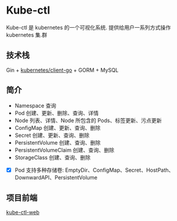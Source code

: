 # Kube-ctl
Kube-ctl 是 kubernetes 的一个可视化系统. 提供给用户一系列方式操作 kubernetes 集.群

## 技术栈
Gin + [kubernetes/client-go](https://github.com/kubernetes/client-go) + GORM + MySQL

## 简介
- Namespace 查询
- Pod 创建、更新、删除、查询、详情
- Node 列表、详情、Node 所包含的 Pods、标签更新、污点更新
- ConfigMap 创建、更新、查询、删除
- Secret 创建、更新、查询、删除
- PersistentVolume 创建、查询、删除
- PersistentVolumeClaim 创建、查询、删除
- StorageClass 创建、查询、删除
- [x] Pod 支持多种存储卷: EmptyDir、ConfigMap、Secret、HostPath、DownwardAPI、PersistentVolume 

## 项目前端
[kube-ctl-web](https://github.com/crazyfrankie/kube-ctl-web)

